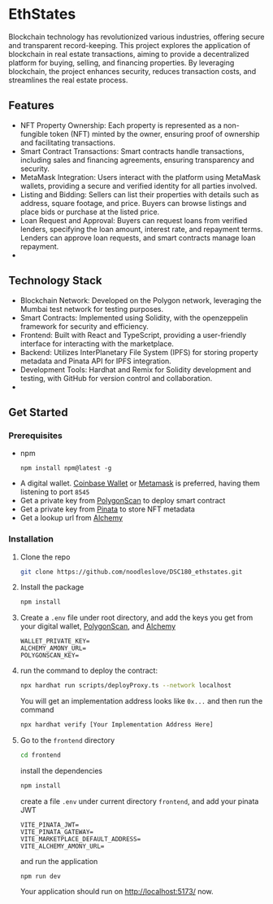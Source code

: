 # EthStates
Blockchain technology has revolutionized various industries, offering secure and transparent record-keeping. This project explores the application of blockchain in real estate transactions, aiming to provide a decentralized platform for buying, selling, and financing properties. By leveraging blockchain, the project enhances security, reduces transaction costs, and streamlines the real estate process.

## Features
- NFT Property Ownership: Each property is represented as a non-fungible token (NFT) minted by the owner, ensuring proof of ownership and facilitating transactions.
- Smart Contract Transactions: Smart contracts handle transactions, including sales and financing agreements, ensuring transparency and security.
- MetaMask Integration: Users interact with the platform using MetaMask wallets, providing a secure and verified identity for all parties involved.
- Listing and Bidding: Sellers can list their properties with details such as address, square footage, and price. Buyers can browse listings and place bids or purchase at the listed price.
- Loan Request and Approval: Buyers can request loans from verified lenders, specifying the loan amount, interest rate, and repayment terms. Lenders can approve loan requests, and smart contracts manage loan repayment.
-
## Technology Stack
- Blockchain Network: Developed on the Polygon network, leveraging the Mumbai test network for testing purposes.
- Smart Contracts: Implemented using Solidity, with the openzeppelin framework for security and efficiency.
- Frontend: Built with React and TypeScript, providing a user-friendly interface for interacting with the marketplace.
- Backend: Utilizes InterPlanetary File System (IPFS) for storing property metadata and Pinata API for IPFS integration.
- Development Tools: Hardhat and Remix for Solidity development and testing, with GitHub for version control and collaboration.
-
## Get Started
### Prerequisites
- npm
  ```shell
  npm install npm@latest -g
  ```
- A digital wallet. [Coinbase Wallet](https://www.coinbase.com/wallet) or [Metamask](https://metamask.io/) is preferred, having them listening to port `8545`
- Get a private key from [PolygonScan](https://polygonscan.com/) to deploy smart contract
- Get a private key from [Pinata](https://www.pinata.cloud/) to store NFT metadata
- Get a lookup url from [Alchemy](https://www.alchemy.com/)

### Installation
1. Clone the repo
    ```sh
    git clone https://github.com/noodleslove/DSC180_ethstates.git
    ``` 
2. Install the package
    ```sh
    npm install
    ```
3. Create a `.env` file under root directory, and add the keys you get from your digital wallet, [PolygonScan](https://polygonscan.com/), and [Alchemy](https://www.alchemy.com/)
   ```dotenv
   WALLET_PRIVATE_KEY=
   ALCHEMY_AMONY_URL=
   POLYGONSCAN_KEY=
   ```
4. run the command to deploy the contract:
    ```sh
    npx hardhat run scripts/deployProxy.ts --network localhost
    ```
   You will get an implementation address looks like `0x...` and then run the command
    ```sh
    npx hardhat verify [Your Implementation Address Here]
    ```
5. Go to the `frontend` directory
    ```sh
    cd frontend
    ```
   install the dependencies
    ```sh
   npm install
   ```
   create a file `.env` under current directory `frontend`, and add your pinata JWT
   ```dotenv
   VITE_PINATA_JWT=
   VITE_PINATA_GATEWAY=
   VITE_MARKETPLACE_DEFAULT_ADDRESS=
   VITE_ALCHEMY_AMONY_URL=
   ```
   and run the application
   ```shell
   npm run dev
    ```
   Your application should run on [http://localhost:5173/](http://localhost:5173/) now.

